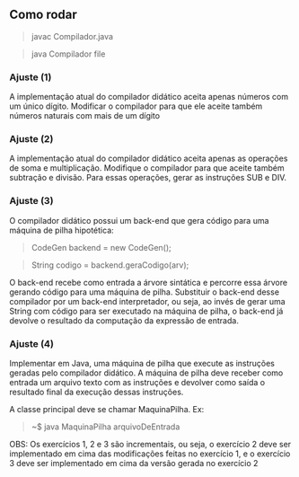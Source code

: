 ## Como rodar
> javac Compilador.java

> java Compilador file

### Ajuste (1) 
A implementação atual do compilador didático aceita apenas números com um único dígito. Modificar o compilador para que ele aceite também números naturais com mais de um dígito

### Ajuste (2)
A implementação atual do compilador didático aceita apenas as operações de soma e multiplicação. Modifique o compilador para que aceite também subtração e divisão. Para essas operações, gerar as instruções SUB e DIV.

### Ajuste (3)
O compilador didático possui um back-end que gera código para uma máquina de pilha hipotética:
> CodeGen backend = new CodeGen();

> String codigo = backend.geraCodigo(arv);

O back-end recebe como entrada a árvore sintática e percorre essa árvore gerando código para uma máquina de pilha. Substituir o back-end desse compilador por um back-end interpretador, ou seja, ao invés de gerar uma String com código para ser executado na máquina de pilha, o back-end já devolve o resultado da computação da expressão de entrada.
### Ajuste (4)
Implementar em Java, uma máquina de pilha que execute as instruções geradas pelo compilador didático. A máquina de pilha deve receber como entrada um arquivo texto com as instruções e devolver como saída o resultado final da execução dessas instruções.

A classe principal deve se chamar MaquinaPilha. Ex:
> ~$ java MaquinaPilha arquivoDeEntrada

OBS: Os exercícios 1, 2 e 3 são incrementais, ou seja, o exercício 2 deve ser implementado em cima das modificações feitas no exercício 1, e o exercício 3 deve ser implementado em cima da versão gerada no exercício 2
